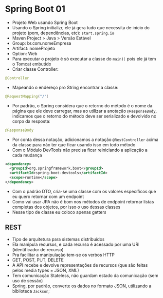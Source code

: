 # Spring Boot 01

- Projeto Web usando Spring Boot
- Usando o Spring initializr, ele já gera tudo que necessita de início do projeto (pom, dependências, etc): ```start.spring.io```
 - Maven Project > Java > Versão Estável
 - Group: br.com.nomeEmpresa
 - Artifact: nomeProjeto
 - Option: Web
- Para executar o projeto é só executar a classe do ```main()``` pois ele já tem o Tomcat embutido
- Criar classe Controller:
```java
@Controller
```
- Mapeando o endereço pro String encontrar a classe:
```java
@RequestMapping("/")
```
- Por padrão, o Spring considera que o retorno do método é o nome da página que ele deve carregar, mas ao utilizar a anotação ```@ResponseBody```, indicamos que o retorno do método deve ser serializado e devolvido no corpo da resposta:
```java
@ResponseBody
```
- Por conta dessa notação, adicionamos a notação ```@RestController``` acima da classe para não ter que ficar usando isso em todo método
- Com o Módulo DevTools não precisa ficar reiniciando a aplicação a cada mudança
```xml
<dependency>
  <groupId>org.springframework.boot</groupId>
  <artifactId>spring-boot-devtools</artifactId>
  <scope>runtime</scope>
</dependency>
```
- Com o padrão DTO, cria-se uma classe com os valores específicos que eu quero retornar com um endpoint
 - Como vai usar JPA não é bom nos métodos de endpoint retornar listas completas dos objetos, por isso o uso dessas classes
- Nesse tipo de classe eu coloco apenas getters

## REST
- Tipo de arquitetura para sistemas distribuídos
- Ela manipula recursos, e cada recurso é acessado por uma URI (identificador de recurso)
- Pra facilitar a manipulação tem-se os verbos HTTP
 - GET, POST, PUT, DELETE
- A API recebe e devolve representações de recursos (que são feitas pelos media types = JSON, XML)
- Tem comunicação Stateless, não guardam estado da comunicação (sem uso de sessão)
- Spring, por padrão, converte os dados no formato JSON, utilizando a biblioteca ```Jackson```;
